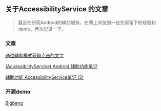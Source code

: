 ## 关于AccessibilityService 的文章

> 最近在研究Android的辅助服务，在网上浏览到一些先驱留下的经验和demo，再次记录一下。

### 文章

[通过辅助模式获取点击的文字](https://juejin.im/entry/6844903460677091335)

[(AccessibilityService) Android 辅助功能笔记](https://www.jianshu.com/p/959217070c87)

[辅助功能 AccessibilityService笔记 (2)](https://www.jianshu.com/p/ef01ce654302)

### 开源demo

[Bigbang](https://github.com/penglu20/Bigbang)

